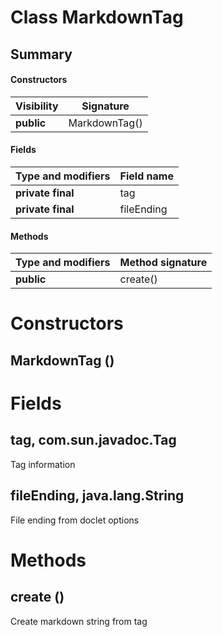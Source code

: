 Class MarkdownTag
=================
Summary
-------
#### Constructors
| Visibility | Signature     |
| ---------- | ------------- |
| **public** | MarkdownTag() |
#### Fields
| Type and modifiers | Field name |
| ------------------ | ---------- |
| **private final**  | tag        |
| **private final**  | fileEnding |
#### Methods
| Type and modifiers | Method signature |
| ------------------ | ---------------- |
| **public**         | create()         |

Constructors
============
MarkdownTag ()
--------------


Fields
======
tag, com.sun.javadoc.Tag
------------------------
Tag information

fileEnding, java.lang.String
----------------------------
File ending from doclet options


Methods
=======
create ()
---------
Create markdown string from tag


